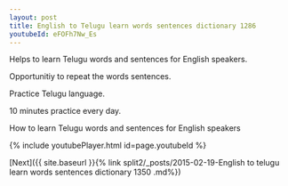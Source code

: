 ```yaml
---
layout: post
title: English to Telugu learn words sentences dictionary 1286 
youtubeId: eFOFh7Nw_Es
---
```

 
 
Helps to learn Telugu words and sentences for English speakers.

Opportunitiy to repeat the words sentences. 

Practice Telugu language. 
 
10 minutes practice every day. 
 
How to learn Telugu words and sentences for English speakers 
 
{% include youtubePlayer.html id=page.youtubeId %}
 
 
[Next]({{ site.baseurl }}{% link  split2/_posts/2015-02-19-English to telugu learn words sentences dictionary 1350 .md%})
 
